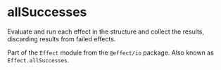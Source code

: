 # allSuccesses

Evaluate and run each effect in the structure and collect the results,
discarding results from failed effects.

Part of the `Effect` module from the `@effect/io` package. Also known as `Effect.allSuccesses`.
